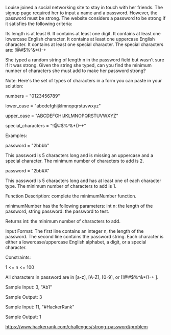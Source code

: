 Louise joined a social networking site to stay in touch with her friends. The signup page required her to input a name and a password. However, the password must be strong. The website considers a password to be strong if it satisfies the following criteria:

Its length is at least 6. It contains at least one digit. It contains at least one lowercase English character. It contains at least one uppercase English character. It contains at least one special character. The special characters are: !@#$%^&\*()-+

She typed a random string of length n in the password field but wasn't sure if it was strong. Given the string she typed, can you find the minimum number of characters she must add to make her password strong?

Note: Here's the set of types of characters in a form you can paste in your solution:

numbers = "0123456789"

lower_case = "abcdefghijklmnopqrstuvwxyz"

upper_case = "ABCDEFGHIJKLMNOPQRSTUVWXYZ"

special_characters = "!@#$%^&\*()-+"

Examples:

password = "2bbbb"

This password is 5 characters long and is missing an uppercase and a special character. The minimum number of characters to add is 2.

password = "2bb#A"

This password is 5 characters long and has at least one of each character type. The minimum number of characters to add is 1.

Function Description: complete the minimumNumber function.

minimumNumber has the following parameters: int n: the length of the password, string password: the password to test.

Returns int: the minimum number of characters to add.

Input Format: The first line contains an integer n, the length of the password. The second line contains the password string. Each character is either a lowercase/uppercase English alphabet, a digit, or a special character.

Constraints:

1 <= n <= 100

All characters in password are in [a-z], [A-Z], [0-9], or [!@#$%^&*()-+ ].

Sample Input: 3, "Ab1"

Sample Output: 3

Sample Input: 11, "#HackerRank"

Sample Output: 1

https://www.hackerrank.com/challenges/strong-password/problem
